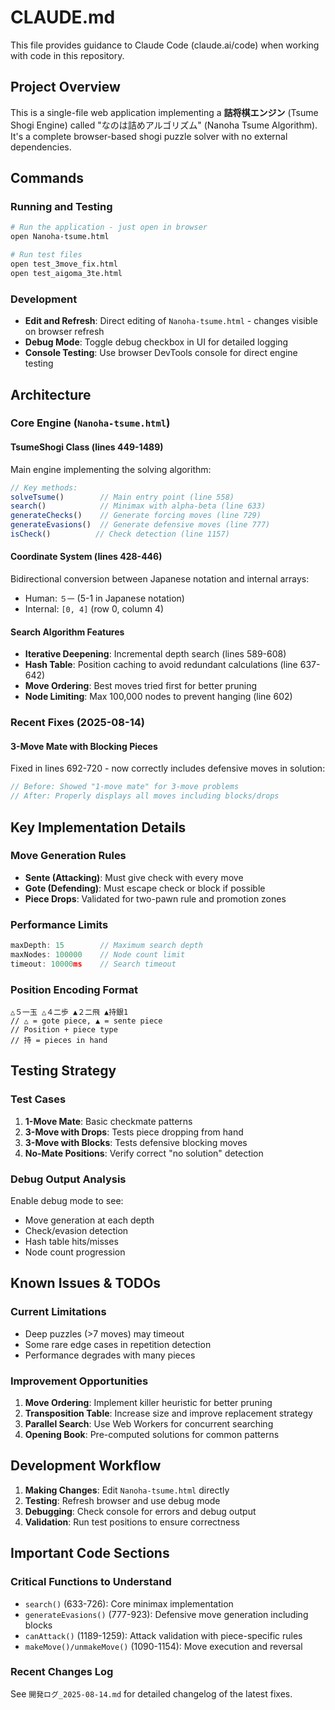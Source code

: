 # CLAUDE.md

This file provides guidance to Claude Code (claude.ai/code) when working with code in this repository.

## Project Overview

This is a single-file web application implementing a **詰将棋エンジン** (Tsume Shogi Engine) called "なのは詰めアルゴリズム" (Nanoha Tsume Algorithm). It's a complete browser-based shogi puzzle solver with no external dependencies.

## Commands

### Running and Testing
```bash
# Run the application - just open in browser
open Nanoha-tsume.html

# Run test files
open test_3move_fix.html
open test_aigoma_3te.html
```

### Development
- **Edit and Refresh**: Direct editing of `Nanoha-tsume.html` - changes visible on browser refresh
- **Debug Mode**: Toggle debug checkbox in UI for detailed logging
- **Console Testing**: Use browser DevTools console for direct engine testing

## Architecture

### Core Engine (`Nanoha-tsume.html`)

#### TsumeShogi Class (lines 449-1489)
Main engine implementing the solving algorithm:

```javascript
// Key methods:
solveTsume()        // Main entry point (line 558)
search()            // Minimax with alpha-beta (line 633)
generateChecks()    // Generate forcing moves (line 729)
generateEvasions()  // Generate defensive moves (line 777)
isCheck()          // Check detection (line 1157)
```

#### Coordinate System (lines 428-446)
Bidirectional conversion between Japanese notation and internal arrays:
- Human: `５一` (5-1 in Japanese notation)
- Internal: `[0, 4]` (row 0, column 4)

#### Search Algorithm Features
- **Iterative Deepening**: Incremental depth search (lines 589-608)
- **Hash Table**: Position caching to avoid redundant calculations (line 637-642)
- **Move Ordering**: Best moves tried first for better pruning
- **Node Limiting**: Max 100,000 nodes to prevent hanging (line 602)

### Recent Fixes (2025-08-14)

#### 3-Move Mate with Blocking Pieces
Fixed in lines 692-720 - now correctly includes defensive moves in solution:
```javascript
// Before: Showed "1-move mate" for 3-move problems
// After: Properly displays all moves including blocks/drops
```

## Key Implementation Details

### Move Generation Rules
- **Sente (Attacking)**: Must give check with every move
- **Gote (Defending)**: Must escape check or block if possible
- **Piece Drops**: Validated for two-pawn rule and promotion zones

### Performance Limits
```javascript
maxDepth: 15        // Maximum search depth
maxNodes: 100000    // Node count limit
timeout: 10000ms    // Search timeout
```

### Position Encoding Format
```
△５一玉 △４二歩 ▲２二飛 ▲持銀1
// △ = gote piece, ▲ = sente piece
// Position + piece type
// 持 = pieces in hand
```

## Testing Strategy

### Test Cases
1. **1-Move Mate**: Basic checkmate patterns
2. **3-Move with Drops**: Tests piece dropping from hand
3. **3-Move with Blocks**: Tests defensive blocking moves
4. **No-Mate Positions**: Verify correct "no solution" detection

### Debug Output Analysis
Enable debug mode to see:
- Move generation at each depth
- Check/evasion detection
- Hash table hits/misses
- Node count progression

## Known Issues & TODOs

### Current Limitations
- Deep puzzles (>7 moves) may timeout
- Some rare edge cases in repetition detection
- Performance degrades with many pieces

### Improvement Opportunities
1. **Move Ordering**: Implement killer heuristic for better pruning
2. **Transposition Table**: Increase size and improve replacement strategy
3. **Parallel Search**: Use Web Workers for concurrent searching
4. **Opening Book**: Pre-computed solutions for common patterns

## Development Workflow

1. **Making Changes**: Edit `Nanoha-tsume.html` directly
2. **Testing**: Refresh browser and use debug mode
3. **Debugging**: Check console for errors and debug output
4. **Validation**: Run test positions to ensure correctness

## Important Code Sections

### Critical Functions to Understand
- `search()` (633-726): Core minimax implementation
- `generateEvasions()` (777-923): Defensive move generation including blocks
- `canAttack()` (1189-1259): Attack validation with piece-specific rules
- `makeMove()/unmakeMove()` (1090-1154): Move execution and reversal

### Recent Changes Log
See `開発ログ_2025-08-14.md` for detailed changelog of the latest fixes.